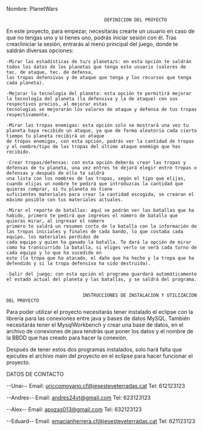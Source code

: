 Nombre: PlanetWars



										DEFINICION DEL PROYECTO

En este proyecto, para empezar, necesitarás crearte un usuario en caso de que no tengas uno y si tienes uno, podrás iniciar sesión con él.
Tras crear/iniciar la sesión, entrarás al menú principal del juego, donde te saldrán diversas opciones:


	-Mirar las estadísticas de tu/s planeta/s: en esta opción te saldrán todos los datos de los planetas que tenga este usuario (valores de tec. de ataque, tec. de defensa,
	las tropas defensivas y de ataque que tenga y los recursos que tenga cada planeta).

	-Mejorar la tecnología del planeta: esta opción te permitirá mejorar la tecnología del planeta (la defensiva y la de ataque) con sus respectivos precios, al mejorar estas
	tecnologías se mejorarán los valores de ataque y defensa de tus tropas respectivamente.

	-Mirar las tropas enemigas: esta opción solo se mostrará una vez tu planeta haya recibido un ataque, ya que de forma aleatoria cada cierto tiempo tu planeta recibirá un ataque
	de tropas enemigas, con esta opción, podrás ver la cantidad de tropas y el nombre/tipo de las tropas del último ataque enemigo que has recibido.

	-Crear tropas/defensas: con esta opción deberás crear las tropas y defensas de tu planeta, una vez entres te dejará elegir entre tropas o defensas y después de ello te saldrá
	una lista con los nombres de las tropas, según el tipo que elijas, cuando elijas un nombre te pedirá que introduzcas la cantidad que quieras comprar, si tu planeta no tiene
	suficientes materiales para crear la cantidad escogida, se crearan el máximo posible con tus materiales actuales.

	-Mirar el reporte de batallas: aquí se podrán ver las batallas que ha habido, primero te pedirá que ingreses el número de batalla que quieras mirar, al ingresar el número
	primero te saldrá un resumen corto de la batalla con la información de las tropas iniciales y finales de cada bando, lo que costaba cada equipo, los materiales perdidos de
	cada equipo y quien ha ganado la batalla. Te dará la opción de mirar como ha transcurrido la batalla, si eliges verlo se verá cada turno de cada equipo y lo que ha sucedido en
	este (la tropa que ha atacado, el daño que ha hecho y la tropa que ha defendido y si la tropa defensiva ha sido destruida).

	-Salir del juego: con esta opción el programa guardará automáticamente el estado actual del planeta y las batallas, y se saldrá del programa.


								INSTRUCCIONES DE INSTALACION Y UTILIZACION DEL PROYECTO

Para poder utilizar el proyecto necesitarás tener instalado el eclipse con la librería para las conexiones entre java y bases de datos MySQL. También necesitarás tener el MysqlWorkbench
y crear una base de datos, en el archivo de conexiones de java tendrás que poner los datos y el nombre de la BBDD que has creado para hacer la conexión.

Después de tener estos dos programas instalados, solo hará falta que ejecutes el archivo main del proyecto en el eclipse para hacer funcionar el proyecto.

DATOS DE CONTACTO

--Unai--
Email: uriccomoyano.cf@iesesteveterradas.cat
Tel: 612123123

--Andres--
Email: andres24vt@gmail.com
Tel: 623123123

--Alex--
Email: apozas013@gmail.com
Tel: 632123123

--Eduard--
Email: emacianherrera.cf@iesesteveterradas.cat
Tel: 621123123


